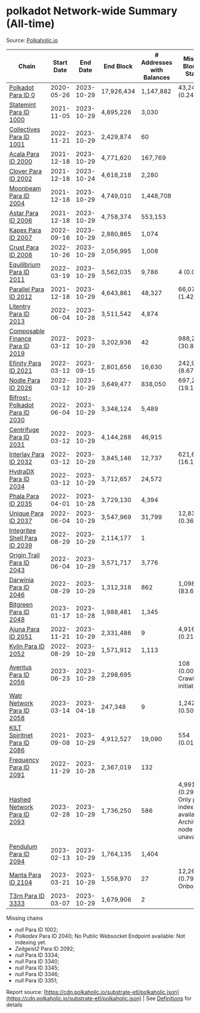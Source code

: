 # polkadot Network-wide Summary (All-time)

Source: [Polkaholic.io](https://polkaholic.io)


| Chain            | Start Date | End Date | End Block | # Addresses with Balances | Missing Blocks / Status |
| ---------------- | ---------- | ---------| --------- | ------------------------- | ----------------------- |
| [Polkadot Para ID 0](/polkadot/0-polkadot) | 2020-05-26 | 2023-10-29 | 17,926,434 |  1,147,882 | 43,243 (0.24%)  |
| [Statemint Para ID 1000](/polkadot/1000-statemint) | 2021-11-05 | 2023-10-29 | 4,895,226 |  3,030 |    |
| [Collectives Para ID 1001](/polkadot/1001-collectives) | 2022-11-21 | 2023-10-29 | 2,429,874 |  60 |    |
| [Acala Para ID 2000](/polkadot/2000-acala) | 2021-12-18 | 2023-10-29 | 4,771,620 |  167,769 |    |
| [Clover Para ID 2002](/polkadot/2002-clover) | 2021-12-18 | 2023-10-24 | 4,618,218 |  2,280 |    |
| [Moonbeam Para ID 2004](/polkadot/2004-moonbeam) | 2021-12-18 | 2023-10-29 | 4,749,010 |  1,448,708 |    |
| [Astar Para ID 2006](/polkadot/2006-astar) | 2021-12-18 | 2023-10-29 | 4,758,374 |  553,153 |    |
| [Kapex Para ID 2007](/polkadot/2007-kapex) | 2022-09-16 | 2023-10-29 | 2,880,865 |  1,074 |    |
| [Crust Para ID 2008](/polkadot/2008-crust) | 2022-10-26 | 2023-10-29 | 2,056,995 |  1,008 |    |
| [Equilibrium Para ID 2011](/polkadot/2011-equilibrium) | 2022-03-19 | 2023-10-29 | 3,562,035 |  9,786 | 4 (0.00%)  |
| [Parallel Para ID 2012](/polkadot/2012-parallel) | 2021-12-18 | 2023-10-29 | 4,643,861 |  48,327 | 66,071 (1.42%)  |
| [Litentry Para ID 2013](/polkadot/2013-litentry) | 2022-06-04 | 2023-10-28 | 3,511,542 |  4,874 |    |
| [Composable Finance Para ID 2019](/polkadot/2019-composable) | 2022-03-12 | 2023-10-29 | 3,202,936 |  42 | 988,228 (30.85%)  |
| [Efinity Para ID 2021](/polkadot/2021-efinity) | 2022-03-12 | 2023-09-15 | 2,801,656 |  16,630 | 242,949 (8.67%)  |
| [Nodle Para ID 2026](/polkadot/2026-nodle) | 2022-03-12 | 2023-10-29 | 3,649,477 |  838,050 | 697,249 (19.11%)  |
| [Bifrost-Polkadot Para ID 2030](/polkadot/2030-bifrost-dot) | 2022-06-04 | 2023-10-29 | 3,348,124 |  5,489 |    |
| [Centrifuge Para ID 2031](/polkadot/2031-centrifuge) | 2022-03-12 | 2023-10-29 | 4,144,288 |  46,915 |    |
| [Interlay Para ID 2032](/polkadot/2032-interlay) | 2022-03-12 | 2023-10-29 | 3,845,146 |  12,737 | 621,626 (16.17%)  |
| [HydraDX Para ID 2034](/polkadot/2034-hydradx) | 2022-03-12 | 2023-10-29 | 3,712,657 |  24,572 |    |
| [Phala Para ID 2035](/polkadot/2035-phala) | 2022-04-01 | 2023-10-28 | 3,729,130 |  4,394 |    |
| [Unique Para ID 2037](/polkadot/2037-unique) | 2022-06-04 | 2023-10-29 | 3,547,969 |  31,799 | 12,839 (0.36%)  |
| [Integritee Shell Para ID 2039](/polkadot/2039-integritee-shell) | 2022-08-29 | 2023-10-29 | 2,114,177 |  1 |    |
| [Origin Trail Para ID 2043](/polkadot/2043-origintrail) | 2022-06-04 | 2023-10-29 | 3,571,717 |  3,776 |    |
| [Darwinia Para ID 2046](/polkadot/2046-darwinia) | 2022-08-29 | 2023-10-29 | 1,312,318 |  862 | 1,098,047 (83.67%)  |
| [Bitgreen Para ID 2048](/polkadot/2048-bitgreen) | 2023-01-17 | 2023-10-28 | 1,988,481 |  1,345 |    |
| [Ajuna Para ID 2051](/polkadot/2051-ajuna) | 2022-11-21 | 2023-10-29 | 2,331,486 |  9 | 4,916 (0.21%)  |
| [Kylin Para ID 2052](/polkadot/2052-kylin) | 2022-08-29 | 2023-10-29 | 1,571,912 |  1,113 |    |
| [Aventus Para ID 2056](/polkadot/2056-aventus) | 2023-06-23 | 2023-10-29 | 2,298,695 |   | 108 (0.00%) Crawling initiated |
| [Watr Network Para ID 2058](/polkadot/2058-watr) | 2023-03-14 | 2023-04-18 | 247,348 |  9 | 1,242 (0.50%)  |
| [KILT Spiritnet Para ID 2086](/polkadot/2086-kilt) | 2021-09-08 | 2023-10-29 | 4,912,527 |  19,090 | 554 (0.01%)  |
| [Frequency Para ID 2091](/polkadot/2091-frequency) | 2022-11-29 | 2023-10-28 | 2,367,019 |  132 |    |
| [Hashed Network Para ID 2093](/polkadot/2093-hashed) | 2023-02-28 | 2023-10-29 | 1,736,250 |  586 | 4,991 (0.29%) Only partial index available: Archive node unavailable |
| [Pendulum Para ID 2094](/polkadot/2094-pendulum) | 2023-02-13 | 2023-10-29 | 1,764,135 |  1,404 |    |
| [Manta Para ID 2104](/polkadot/2104-manta) | 2023-03-21 | 2023-10-29 | 1,558,970 |  27 | 12,262 (0.79%) Onboarding |
| [T3rn Para ID 3333](/polkadot/3333-t3rn) | 2023-03-07 | 2023-10-29 | 1,679,906 |  2 |    |

Missing chains


* *null* Para ID 1002; 
* *Polkadex* Para ID 2040; No Public Websocket Endpoint available: Not indexing yet.
* *Zeitgeist2* Para ID 2092; 
* *null* Para ID 3334; 
* *null* Para ID 3340; 
* *null* Para ID 3345; 
* *null* Para ID 3346; 
* *null* Para ID 3351; 

Report source: [https://cdn.polkaholic.io/substrate-etl/polkaholic.json](https://cdn.polkaholic.io/substrate-etl/polkaholic.json) | See [Definitions](/DEFINITIONS.md) for details
